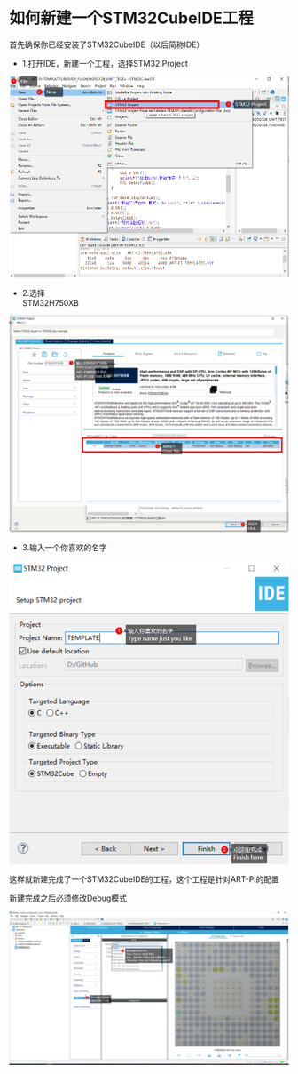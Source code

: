 # 如何新建一个STM32CubeIDE工程

首先确保你已经安装了STM32CubeIDE（以后简称IDE）

- 1.打开IDE，新建一个工程，选择STM32 Project

<img src="PIC\NewProject01.png" alt="NewProject01" style="zoom:80%;" />

- 2.选择<div > STM32H750XB</div>

<img src="PIC\NewProject02.png" alt="NewProject02" style="zoom:80%;" />

- 3.输入一个你喜欢的名字

<img src="PIC\NewProject03.png" alt="NewProject03" style="zoom:150%;" />

这样就新建完成了一个STM32CubeIDE的工程，这个工程是针对ART-Pi的配置

新建完成之后必须修改Debug模式

<img src="PIC/image-20210209165646626.png" alt="image-20210209165646626" style="zoom:80%;" />